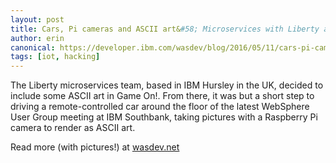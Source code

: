 ```yaml
---
layout: post
title: Cars, Pi cameras and ASCII art&#58; Microservices with Liberty and Game On!
author: erin
canonical: https://developer.ibm.com/wasdev/blog/2016/05/11/cars-pi-cameras-and-ascii-art-microservices-with-liberty-and-game-on/
tags: [iot, hacking]
---
```


The Liberty microservices team, based in IBM Hursley in the UK, decided to include some ASCII art in Game On!. From there, it was but a short step to driving a remote-controlled car around the floor of the latest WebSphere User Group meeting at IBM Southbank, taking pictures with a Raspberry Pi camera to render as ASCII art.

Read more (with pictures!) at  [wasdev.net](https://developer.ibm.com/wasdev/blog/2016/05/11/cars-pi-cameras-and-ascii-art-microservices-with-liberty-and-game-on/)
